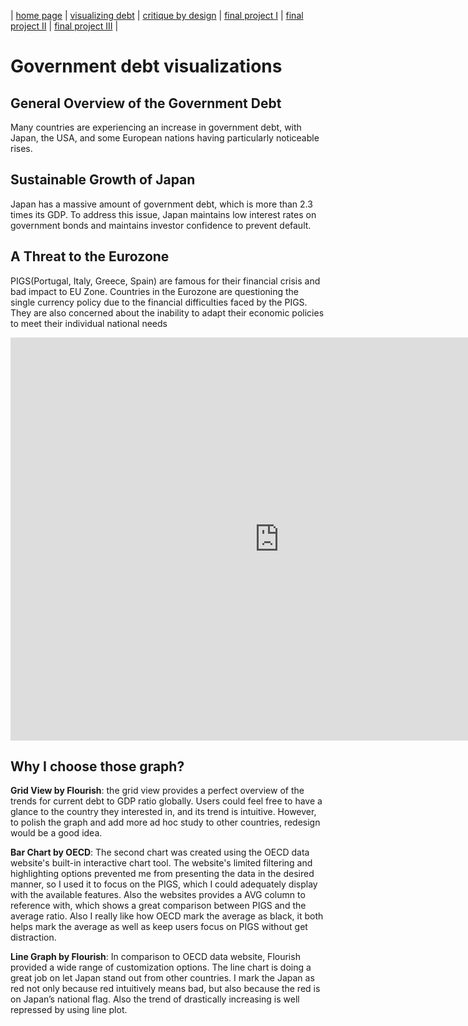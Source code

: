 | [home page](https://sammijiang.github.io/tswd-portfolio/) | [visualizing debt](visualizing-government-debt) | [critique by design](critique-by-design) | [final project I](final-project-part-one) | [final project II](final-project-part-two) | [final project III](final-project-part-three) |

# Government debt visualizations
## General Overview of the Government Debt 
Many countries are experiencing an increase in government debt, with Japan, the USA, and some European nations having particularly noticeable rises.
<div class="flourish-embed flourish-chart" data-src="visualisation/12588398"><script src="https://public.flourish.studio/resources/embed.js"></script></div>

## Sustainable Growth of Japan 
Japan has a massive amount of government debt, which is more than 2.3 times its GDP. To address this issue, Japan maintains low interest rates on government bonds and maintains investor confidence to prevent default. 
<div class="flourish-embed flourish-chart" data-src="visualisation/12598203"><script src="https://public.flourish.studio/resources/embed.js"></script></div>

## A Threat to the Eurozone
PIGS(Portugal, Italy, Greece, Spain) are famous for their financial crisis and bad impact to EU Zone. Countries in the Eurozone are questioning the single currency policy due to the financial difficulties faced by the PIGS. They are also concerned about the inability to adapt their economic policies to meet their individual national needs 
<iframe src="https://data.oecd.org/chart/6Y5h" width="860" height="645" style="border: 0" mozallowfullscreen="true" webkitallowfullscreen="true" allowfullscreen="true"><a href="https://data.oecd.org/chart/6Y5h" target="_blank">OECD Chart: General government debt, Total, % of GDP, Annual, 2021</a></iframe>


## Why I choose those graph? 

**Grid View by Flourish**: the grid view provides a perfect overview of the trends for current debt to GDP ratio globally. Users could feel free to have a glance to the country they interested in, and its trend is intuitive. However, to polish the graph and add more ad hoc study to other countries, redesign would be a good idea. 

**Bar Chart by OECD**: The second chart was created using the OECD data website's built-in interactive chart tool. The website's limited filtering and highlighting options prevented me from presenting the data in the desired manner, so I used it to focus on the PIGS, which I could adequately display with the available features. Also the websites provides a AVG column to reference with, which shows a great comparison between PIGS and the average ratio. Also I really like how OECD mark the average as black, it both helps mark the average as well as  keep users focus on PIGS without get distraction. 

**Line Graph by Flourish**:  In comparison to OECD data website, Flourish provided a wide range of customization options. The line chart is doing a great job on let Japan stand out from other countries. I mark the Japan as red not only because red intuitively means bad, but also because the red is on Japan’s national flag. Also the trend of drastically increasing is well repressed by using line plot. 

